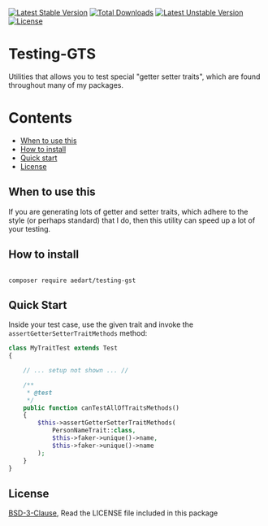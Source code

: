 [![Latest Stable Version](https://poser.pugx.org/aedart/testing-gts/v/stable)](https://packagist.org/packages/aedart/testing-gts)
[![Total Downloads](https://poser.pugx.org/aedart/testing-gts/downloads)](https://packagist.org/packages/aedart/testing-gts)
[![Latest Unstable Version](https://poser.pugx.org/aedart/testing-gts/v/unstable)](https://packagist.org/packages/aedart/testing-gts)
[![License](https://poser.pugx.org/aedart/testing-gts/license)](https://packagist.org/packages/aedart/testing-gts)

# Testing-GTS

Utilities that allows you to test special "getter setter traits", which are found throughout many of my packages.

# Contents

* [When to use this](#when-to-use-this)
* [How to install](#how-to-install)
* [Quick start](#quick-start)
* [License](#license)

## When to use this

If you are generating lots of getter and setter traits, which adhere to the style (or perhaps standard) that I do, then this utility can speed
up a lot of your testing.

## How to install

```console

composer require aedart/testing-gst
```

## Quick Start

Inside your test case, use the given trait and invoke the `assertGetterSetterTraitMethods` method:

```php
class MyTraitTest extends Test
{

    // ... setup not shown ... //

    /**
     * @test
     */
    public function canTestAllOfTraitsMethods()
    {
        $this->assertGetterSetterTraitMethods(
            PersonNameTrait::class,
            $this->faker->unique()->name,
            $this->faker->unique()->name
        );
    }
}
```

## License

[BSD-3-Clause](http://spdx.org/licenses/BSD-3-Clause), Read the LICENSE file included in this package